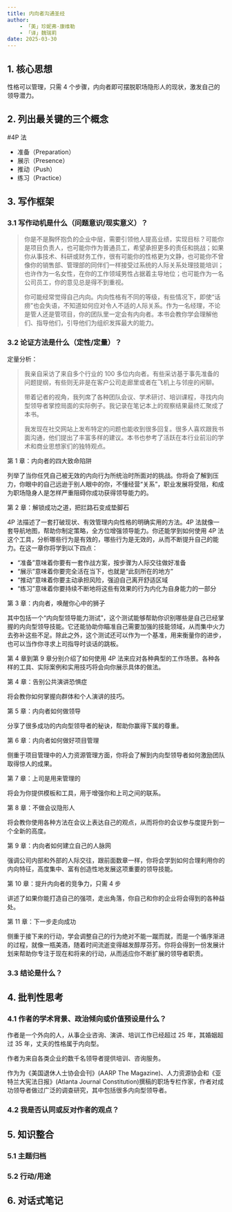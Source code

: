 ```yaml
---
title: 内向者沟通圣经
author: 
    - 「美」珍妮弗·康维勒
    - 「译」魏瑞莉
date: 2025-03-30
---
```


## 1. 核心思想

性格可以管理，只需 4 个步骤，内向者即可摆脱职场隐形人的现状，激发自己的领导潜力。

## 2. 列出最关键的三个概念

#4P 法

- 准备（Preparation）
- 展示（Presence）
- 推动（Push）
- 练习（Practice）

## 3. 写作框架

### 3.1 写作动机是什么（问题意识/现实意义）？

>你是不是胸怀抱负的企业中层，需要引领他人提高业绩，实现目标？可能你是项目负责人，也可能你作为普通员工，希望承担更多的责任和挑战；如果你从事技术、科研或财务工作，很有可能你的性格更为文静，也可能你不曾像你的销售部、管理部的同伴们一样接受过系统的人际关系处理技能培训；也许作为一名女性，在你的工作领域男性占据着主导地位；也可能作为一名公司员工，你的意见总是得不到重视。
>
>你可能经常觉得自己内向。内向性格有不同的等级，有些情况下，即使“话痨”也会失语，不知道如何应对令人不适的人际关系。作为一名经理，不论是管人还是管项目，你的团队里一定会有内向者。本书会教你学会理解他们、指导他们，引导他们为组织发挥最大的能力。

### 3.2 论证方法是什么（定性/定量）？

定量分析：

>我亲自采访了来自多个行业的 100 多位内向者。有些采访基于事先准备的问题提纲，有些则无非是在客户公司走廊里或者在飞机上与邻座的闲聊。
>
>带着记者的视角，我列席了各种团队会议、学术研讨、培训课程，寻找内向型领导者掌控局面的实际例子。我记录在笔记本上的观察结果最终汇聚成了本书。
>
>我发现在社交网站上发布特定的问题也能收到很多回复。很多人喜欢跟我书面沟通，他们提出了丰富多样的建议。本书也参考了活跃在本行业前沿的学术和商业思想家们的独特观点。

第 1 章：内向者的四大致命陷阱

列举了当你任凭自己被无效的内向行为所统治时所面对的挑战。你将会了解到压力，你眼中的自己远逊于别人眼中的你，不懂经营“关系”，职业发展将受阻，和成为职场隐身人是怎样严重阻碍你成功获得领导能力的。

第 2 章：解锁成功之道，把拦路石变成垫脚石

4P 法描述了一套打破现状、有效管理内向性格的明确实用的方法。4P 法就像一套导航地图，帮助你制定策略，全方位增强领导能力。你还能学到如何使用 4P 法这个工具，分析哪些行为是有效的，哪些行为是无效的，从而不断提升自己的能力。在这一章你将学到以下四点：

- “准备”意味着你要有一套作战方案，按步骤为人际交往做好准备
- “展示”意味着你要完全活在当下，也就是“此刻所在的地方”
- “推动”意味着你要主动承担风险，强迫自己离开舒适区域
- “练习”意味着你要持续不断地将这些有效果的行为内化为自身能力的一部分

第 3 章：内向者，唤醒你心中的狮子

其中包括一个“内向型领导能力测试”，这个测试能够帮助你识别哪些是自己已经掌握的内向型领导技能。它还能协助你瞄准自己需要加强的技能领域，从而集中火力去弥补这些不足。除此之外，这个测试还可以作为一个基准，用来衡量你的进步，也可以当作你寻求上司指导时谈话的跳板。

第 4 章到第 9 章分别介绍了如何使用 4P 法来应对各种典型的工作场景。各种各样的工具、实际案例和实用技巧将会向你展示具体的做法。

第 4 章：告别公共演讲恐惧症

将会教你如何掌握向群体和个人演讲的技巧。

第 5 章：内向者如何做领导

分享了很多成功的内向型领导者的秘诀，帮助你赢得下属的尊重。

第 6 章：内向者如何做好项目管理

侧重于项目管理中的人力资源管理方面，你将会了解到内向型领导者如何激励团队取得惊人的成果。

第 7 章：上司是用来管理的

将会为你提供模板和工具，用于增强你和上司之间的联系。

第 8 章：不做会议隐形人

将会教你使用各种方法在会议上表达自己的观点，从而将你的会议参与度提升到一个全新的高度。

第 9 章：内向者如何建立自己的人脉网

强调公司内部和外部的人际交往，跟前面数章一样，你将会学到如何合理利用你的内向特征，高度集中、富有创造性地发展这项重要的领导技能。

第 10 章：提升内向者的竞争力，只需 4 步

讲述了如果你能打造自己的强项，走出角落，你自己和你的企业将会得到的各种益处。

第 11 章：下一步走向成功

侧重于接下来的行动，学会调整自己的行为绝对不能一蹴而就，而是一个循序渐进的过程，就像一瓶美酒，随着时间流逝变得越发醇厚芬芳。你将会得到一份发展计划来帮助你专注于现在和将来的行动，从而适应你不断扩展的领导者职责。

### 3.3 结论是什么？

## 4. 批判性思考

### 4.1 作者的学术背景、政治倾向或价值预设是什么？

作者是一个外向的人，从事企业咨询、演讲、培训工作已经超过 25 年，其婚姻超过 35 年，丈夫的性格属于内向型。

作者为来自各类企业的数千名领导者提供培训、咨询服务。

作为为《美国退休人士协会会刊》(AARP The Magazine)、人力资源协会和《亚特兰大宪法日报》(Atlanta Journal Constitution)撰稿的职场专栏作家，作者对成功领导者做过广泛的调查研究，其中包括很多内向型领导者。

### 4.2 我是否认同或反对作者的观点？

## 5. 知识整合

### 5.1 主题归档

### 5.2 行动/用途

## 6. 对话式笔记



